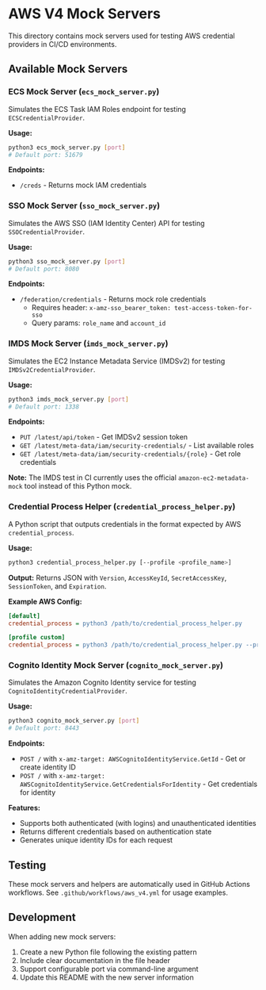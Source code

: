 # AWS V4 Mock Servers

This directory contains mock servers used for testing AWS credential providers in CI/CD environments.

## Available Mock Servers

### ECS Mock Server (`ecs_mock_server.py`)
Simulates the ECS Task IAM Roles endpoint for testing `ECSCredentialProvider`.

**Usage:**
```bash
python3 ecs_mock_server.py [port]
# Default port: 51679
```

**Endpoints:**
- `/creds` - Returns mock IAM credentials

### SSO Mock Server (`sso_mock_server.py`)
Simulates the AWS SSO (IAM Identity Center) API for testing `SSOCredentialProvider`.

**Usage:**
```bash
python3 sso_mock_server.py [port]
# Default port: 8080
```

**Endpoints:**
- `/federation/credentials` - Returns mock role credentials
  - Requires header: `x-amz-sso_bearer_token: test-access-token-for-sso`
  - Query params: `role_name` and `account_id`

### IMDS Mock Server (`imds_mock_server.py`)
Simulates the EC2 Instance Metadata Service (IMDSv2) for testing `IMDSv2CredentialProvider`.

**Usage:**
```bash
python3 imds_mock_server.py [port]
# Default port: 1338
```

**Endpoints:**
- `PUT /latest/api/token` - Get IMDSv2 session token
- `GET /latest/meta-data/iam/security-credentials/` - List available roles
- `GET /latest/meta-data/iam/security-credentials/{role}` - Get role credentials

**Note:** The IMDS test in CI currently uses the official `amazon-ec2-metadata-mock` tool instead of this Python mock.

### Credential Process Helper (`credential_process_helper.py`)
A Python script that outputs credentials in the format expected by AWS `credential_process`.

**Usage:**
```bash
python3 credential_process_helper.py [--profile <profile_name>]
```

**Output:**
Returns JSON with `Version`, `AccessKeyId`, `SecretAccessKey`, `SessionToken`, and `Expiration`.

**Example AWS Config:**
```ini
[default]
credential_process = python3 /path/to/credential_process_helper.py

[profile custom]
credential_process = python3 /path/to/credential_process_helper.py --profile test
```

### Cognito Identity Mock Server (`cognito_mock_server.py`)
Simulates the Amazon Cognito Identity service for testing `CognitoIdentityCredentialProvider`.

**Usage:**
```bash
python3 cognito_mock_server.py [port]
# Default port: 8443
```

**Endpoints:**
- `POST /` with `x-amz-target: AWSCognitoIdentityService.GetId` - Get or create identity ID
- `POST /` with `x-amz-target: AWSCognitoIdentityService.GetCredentialsForIdentity` - Get credentials for identity

**Features:**
- Supports both authenticated (with logins) and unauthenticated identities
- Returns different credentials based on authentication state
- Generates unique identity IDs for each request

## Testing

These mock servers and helpers are automatically used in GitHub Actions workflows. See `.github/workflows/aws_v4.yml` for usage examples.

## Development

When adding new mock servers:
1. Create a new Python file following the existing pattern
2. Include clear documentation in the file header
3. Support configurable port via command-line argument
4. Update this README with the new server information